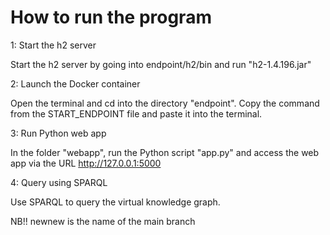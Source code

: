 
# How to run the program

1: Start the h2 server

Start the h2 server by going into endpoint/h2/bin and run "h2-1.4.196.jar"

2: Launch the Docker container

Open the terminal and cd into the directory "endpoint". Copy the command from the START_ENDPOINT file and paste it into the terminal.

3: Run Python web app

In the folder "webapp", run the Python script "app.py" and access the web app via the URL http://127.0.0.1:5000

4: Query using SPARQL

Use SPARQL to query the virtual knowledge graph.

NB!! newnew is the name of the main branch
